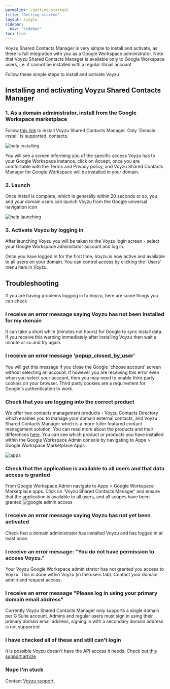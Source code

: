 ```yaml
---
permalink: /getting-started/
title: "Getting started"
layout: single
sidebar:
  nav: "sidebar"
toc: true
---
```

Voyzu Shared Contacts Manager is very simple to install and activate, as there is full integration with you as a Google Workspace administrator. Note that Voyzu Shared Contacts Manager is available only to Google Workspace users, i.e. it cannot be installed with a regular Gmail account

Follow these simple steps to install and activate Voyzu

## Installing and activating Voyzu Shared Contacts Manager

### 1.  As a domain administrator, install from the Google Workspace marketplace

Follow <a target="_blank"
  href="https://gsuite.google.com/u/0/marketplace/app/voyzu_contacts_directory/337624936001">this
  link</a>
to install Voyzu Shared Contacts Manager. Only 'Domain install' is supported.
contacts.

![help installing](https://voyzu.com/img/help_installing.png)

You will see a screen informing you of the specific access Voyzu has to your Google Workspace instance, click on Accept, once you
are comfortable with the Terms and Privacy policy, and Voyzu Shared Contacts Manager for Google Workspace will be installed in your domain.

### 2.  Launch
Once install is complete, which is generally within 20 seconds or so, you and your domain users can launch Voyzu from the Google universal navigation icon

![help launching](https://voyzu.com/img/help_install_launch.png)

### 3.  Activate Voyzu by logging in
After launching Voyzu you will be taken to the Voyzu login screen - select your Google Workspace administator account and log in.

Once you have logged in for the first time, Voyzu is now active and available to all
users on your domain.
You can control access by clicking the 'Users' menu item in Voyzu.

## Troubleshooting
If you are having problems logging in to Voyzu, here are some things you can check

### I receive an error message saying Voyzu has not been installed for my domain
It can take a short while (minutes not hours) for Google to sync install data. If you receive
this
warning immediately after
installing Voyzu then wait a minute or so and try again.

### I receive an error message 'popup_closed_by_user'
You will get this message if you close the Google 'choose account' screen without selecting an account. If however you are receiving
this error even when you select your account, then you may need to enable third party cookies on your browser.  Third party cookies are a requirement for Google's authentication to work.

### Check that you are logging into the correct product

We offer two contacts management products - Voyzu Contacts Directory which enables you to manage your domain external contacts, and
Voyzu Shared Contacts Manager which is a more fuller featured contact management solution.  You can read more about the products and their
differences <a href="https://voyzu.com/directory-vs-shared.html">here</a>.  You can see which product or products you have installed within the Google Workspace Admin console by navigating to Apps > Google Workspace Marketplace Apps

![apps](https://voyzu.com/img/help_gsm_products.png)

### Check that the application is available to all users and that data access is granted

From Google Workspace Admin navigate to Apps > Google Workspace Marketplace apps.  Click on 'Voyzu Shared Contacts Manager' and ensure
that the application is available to all users, and all scopes have been granted
![google admin access](https://voyzu.com/img/help_gsm_access.png)

### I receive an error message saying Voyzu has not yet been activated
Check that a domain administrator has installed Voyzu and has logged in at least once.

### I receive an error message: "You do not have permission to access Voyzu."
Your Voyzu Google Workspace administrator has not granted you access to Voyzu.  This is done within Voyzu (in the users tab). Contact your domain admin and
request access.

### I receive an error message "Please log in using your primary domain email address"

Currently Voyzu Shared Contacts Manager only supports a single domain per G
Suite account. Admins and regular users must sign in using their primary domain email address, signing in with a secondary domain address is not supported

### I have checked all of these and still can't login
It is possible Voyzu doesn't have the API access it needs.  Check out <a href="https://support.google.com/a/answer/7281227?hl=en">this support article</a>

### Nope I'm stuck
Contact <a href="https://voyzu.com/contact.html">Voyzu support</a>.
